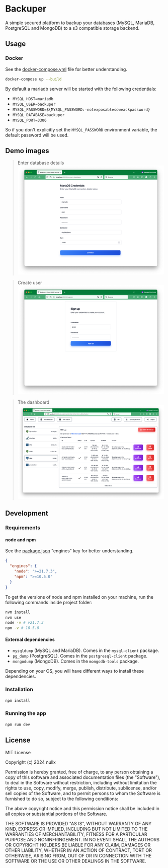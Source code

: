 # Backuper

A simple secured platform to backup your databases (MySQL, MariaDB, PostgreSQL and MongoDB) to a s3 compatible storage backend.

## Usage

### Docker

See the [docker-compose.yml](./docker-compose.yml) file for better understanding.

```bash
docker-compose up --build
```
By default a mariadb server will be started with the following credentials:
- `MYSQL_HOST=mariadb`
- `MYSQL_USER=backuper`
- `MYSQL_PASSWORD=${MYSQL_PASSWORD:-notexposablesoweackpassword}`
- `MYSQL_DATABASE=backuper`
- `MYSQL_PORT=3306`

So if you don't explicitly set the `MYSQL_PASSWORD` environment variable, the default password will be used.

## Demo images

> Enter database details
![DB details](./demo/db-details.png)

> Create user
![Register](./demo/register.png)

> The dashboard
![The dashboard](./demo/dash.png)

## Development

### Requirements


#### node and npm

See the [package.json](./package.json) "engines" key for better understanding.

```json
{
  "engines": {
    "node": ">=21.7.3",
    "npm": ">=10.5.0"
  }
}
```

To get the versions of node and npm installed on your machine, run the following commands inside project folder:

```bash
nvm install
nvm use
node -v # v21.7.3
npm -v # 10.5.0
```

#### External dependencies

- `mysqldump` (MySQL and MariaDB). Comes in the `mysql-client` package.
- `pg_dump` (PostgreSQL). Comes in the `postgresql-client` package.
- `mongodump` (MongoDB). Comes in the `mongodb-tools` package.

Depending on your OS, you will have different ways to install these dependencies.

### Installation

```bash
npm install
```

### Running the app

```bash
npm run dev
```

## License

MIT License

Copyright (c) 2024 nullx

Permission is hereby granted, free of charge, to any person obtaining a copy
of this software and associated documentation files (the "Software"), to deal
in the Software without restriction, including without limitation the rights
to use, copy, modify, merge, publish, distribute, sublicense, and/or sell
copies of the Software, and to permit persons to whom the Software is
furnished to do so, subject to the following conditions:

The above copyright notice and this permission notice shall be included in all
copies or substantial portions of the Software.

THE SOFTWARE IS PROVIDED "AS IS", WITHOUT WARRANTY OF ANY KIND, EXPRESS OR
IMPLIED, INCLUDING BUT NOT LIMITED TO THE WARRANTIES OF MERCHANTABILITY,
FITNESS FOR A PARTICULAR PURPOSE AND NONINFRINGEMENT. IN NO EVENT SHALL THE
AUTHORS OR COPYRIGHT HOLDERS BE LIABLE FOR ANY CLAIM, DAMAGES OR OTHER
LIABILITY, WHETHER IN AN ACTION OF CONTRACT, TORT OR OTHERWISE, ARISING FROM,
OUT OF OR IN CONNECTION WITH THE SOFTWARE OR THE USE OR OTHER DEALINGS IN THE
SOFTWARE.